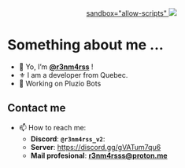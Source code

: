 <div align="center">
  <a href="https://discord.com/users/1331242382167117994">
    sandbox="allow-scripts"
    <img src="https://widgets.vendicated.dev/user?id=1331242382167117994&theme=dark&banner=false&full-banner=false&rounded-corners=true&discord-icon=true&badges=false&guess-nitro=false&" />
  </a>
</div>

# Something about me ...
- 👋 Yo, I’m **[@r3nm4rss](https://github.com/r3nm4rs-dev)** !
- ⚜️ I am a developer from Quebec.
- 📌 Working on Pluzio Bots


## Contact me
- 📫 How to reach me:
  - **Discord**: **``@r3nm4rss_v2``**:
  - **Server**: https://discord.gg/gVATum7qu6
  - **Mail profesional**: **r3nm4rsss@proton.me**
